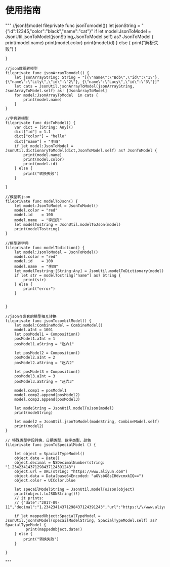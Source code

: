 #  使用指南

"""
    //json转model
    fileprivate func jsonTomodel(){
        let jsonString = "{\"id\":12345,\"color\":\"black\",\"name\":\"cat\"}"
        if let model:JsonToModel = JsonUtil.jsonToModel(jsonString,JsonToModel.self) as? JsonToModel {
            print(model.name)
            print(model.color)
            print(model.id)
        } else {
            print("解析失败")
        }
       
    }
    
    //json数组转模型
    fileprivate func jsonArrayTomodel() {
        let jsonArrayString: String = "[{\"name\":\"Bob\",\"id\":\"1\"}, {\"name\":\"Lily\",\"id\":\"2\"}, {\"name\":\"Lucy\",\"id\":\"3\"}]"
        let cats = JsonUtil.jsonArrayToModel(jsonArrayString, JsonArrayToModel.self) as! [JsonArrayToModel]
        for model:JsonArrayToModel  in cats {
            print(model.name)
        }
    }
    
    //字典转模型
    fileprivate func dicToModel() {
        var dict = [String: Any]()
        dict["id"] = 1.1
        dict["color"] = "hello"
        dict["name"] = "李四"
        if let model:JsonToModel = JsonUtil.dictionaryToModel(dict,JsonToModel.self) as? JsonToModel {
            print(model.name)
            print(model.color)
            print(model.id)
        } else {
            print("转换失败")
        }
        
    }
    
    //模型转json
    fileprivate func modelToJson() {
        let model:JsonToModel = JsonToModel()
        model.color = "red"
        model.id    = 100
        model.name  = "李四真"
        let modelTostring = JsonUtil.modelToJson(model)
        print(modelTostring)
    }
    
    //模型转字典
    fileprivate func modelTodiction() {
        let model:JsonToModel = JsonToModel()
        model.color = "red"
        model.id    = 100
        model.name  = "李四"
        let modelTostring:[String:Any] = JsonUtil.modelToDictionary(model)
        if let str = modelTostring["name"] as? String {
            print(str)
        } else {
            print("error")
        }
        
        
    }
    
    //json与嵌套的模型相互转换
    fileprivate func jsonTocombilModel() {
        let model:CombineModel = CombineModel()
        model.aInt = 1001
        let posModel1 = Composition()
        posModel1.aInt = 1
        posModel1.aString = "赵六1"
        
        let posModel2 = Composition()
        posModel2.aInt = 2
        posModel2.aString = "赵六2"
        
        let posModel3 = Composition()
        posModel3.aInt = 3
        posModel3.aString = "赵六3"
        
        model.comp1 = posModel1
        model.comp2.append(posModel2)
        model.comp2.append(posModel3)
        
        let modeString = JsonUtil.modelToJson(model)
        print(modeString)
        
        let model2 = JsonUtil.jsonToModel(modeString, CombineModel.self)
        print(model2)
    }
    
    // 特殊类型字段转换，日期类型，数字类型，颜色
    fileprivate func jsonToSpecialModel () {
        
        let object = SpacialTypeModel()
        object.date = Date()
        object.decimal = NSDecimalNumber(string: "1.23423414371298437124391243")
        object.url = URL(string: "https://www.aliyun.com")
        object.data = Data(base64Encoded: "aGVsbG8sIHdvcmxkIQ==")
        object.color = UIColor.blue
        
        let specailModelString = JsonUtil.modelToJson(object)
        print(object.toJSONString()!)
        // it prints:
        // {"date":"2017-09-11","decimal":"1.23423414371298437124391243","url":"https:\/\/www.aliyun.com","data":"aGVsbG8sIHdvcmxkIQ==","color":"0000FF"}
        
        if let mappedObject:SpacialTypeModel = JsonUtil.jsonToModel(specailModelString, SpacialTypeModel.self) as? SpacialTypeModel {
             print(mappedObject.date!)
        } else {
            print("转换失败")
        }
       
    }
"""
 

